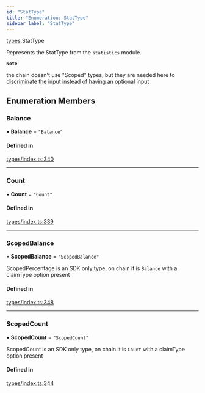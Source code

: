 ```yaml
---
id: "StatType"
title: "Enumeration: StatType"
sidebar_label: "StatType"
---
```


[types](../../../modules/Types/Types.md).StatType

Represents the StatType from the `statistics` module.

**`Note`**

 the chain doesn't use "Scoped" types, but they are needed here to discriminate the input instead of having an optional input

## Enumeration Members

### Balance

• **Balance** = ``"Balance"``

#### Defined in

[types/index.ts:340](https://github.com/PolymeshAssociation/polymesh-sdk/blob/5a778578/src/types/index.ts#L340)

___

### Count

• **Count** = ``"Count"``

#### Defined in

[types/index.ts:339](https://github.com/PolymeshAssociation/polymesh-sdk/blob/5a778578/src/types/index.ts#L339)

___

### ScopedBalance

• **ScopedBalance** = ``"ScopedBalance"``

ScopedPercentage is an SDK only type, on chain it is `Balance` with a claimType option present

#### Defined in

[types/index.ts:348](https://github.com/PolymeshAssociation/polymesh-sdk/blob/5a778578/src/types/index.ts#L348)

___

### ScopedCount

• **ScopedCount** = ``"ScopedCount"``

ScopedCount is an SDK only type, on chain it is `Count` with a claimType option present

#### Defined in

[types/index.ts:344](https://github.com/PolymeshAssociation/polymesh-sdk/blob/5a778578/src/types/index.ts#L344)
